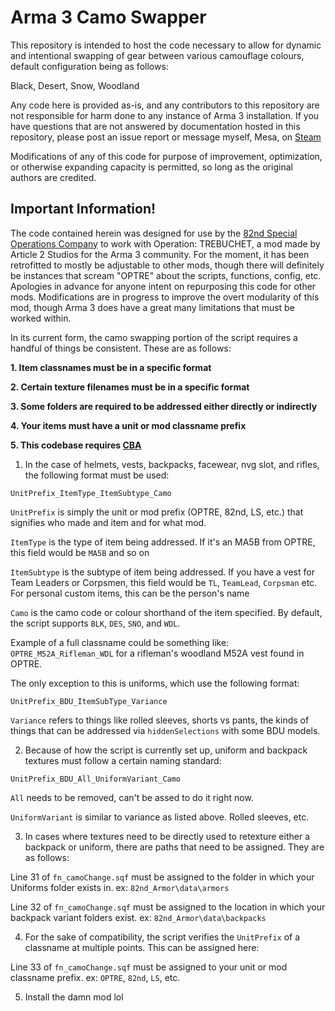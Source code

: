 <h1> Arma 3 Camo Swapper </h1>


This repository is intended to host the code necessary to allow for dynamic and intentional swapping of gear between various camouflage colours, default configuration being as follows:

Black, Desert, Snow, Woodland


Any code here is provided as-is, and any contributors to this repository are not responsible for harm done to any instance of Arma 3 installation. If you have questions that are not answered by documentation hosted in this repository, please post an issue report or message myself, Mesa, on [Steam](https://steamcommunity.com/id/systemofatable/)

Modifications of any of this code for purpose of improvement, optimization, or otherwise expanding capacity is permitted, so long as the original authors are credited.

<h2> Important Information! </h2>


The code contained herein was designed for use by the [82nd Special Operations Company](https://discord.gg/82ndsoc) to work with Operation: TREBUCHET, a mod made by Article 2 Studios for the Arma 3 community. For the moment, it has been retrofitted to mostly be adjustable to other mods, though there will definitely be instances that scream "OPTRE" about the scripts, functions, config, etc. Apologies in advance for anyone intent on repurposing this code for other mods. Modifications are in progress to improve the overt modularity of this mod, though Arma 3 does have a great many limitations that must be worked within.

In its current form, the camo swapping portion of the script requires a handful of things be consistent. These are as follows:

<b> 1. Item classnames must be in a specific format </b>

<b> 2. Certain texture filenames must be in a specific format </b>

<b> 3. Some folders are required to be addressed either directly or indirectly </b>

<b> 4. Your items must have a unit or mod classname prefix </b>

<b> 5. This codebase requires [CBA](https://steamcommunity.com/sharedfiles/filedetails/?id=450814997) </b>


1. In the case of helmets, vests, backpacks, facewear, nvg slot, and rifles, the following format must be used:

`UnitPrefix_ItemType_ItemSubtype_Camo`

`UnitPrefix` is simply the unit or mod prefix (OPTRE, 82nd, LS, etc.) that signifies who made and item and for what mod.

`ItemType` is the type of item being addressed. If it's an MA5B from OPTRE, this field would be `MA5B` and so on

`ItemSubtype` is the subtype of item being addressed. If you have a vest for Team Leaders or Corpsmen, this field would be `TL`, `TeamLead`, `Corpsman` etc.
For personal custom items, this can be the person's name

`Camo` is the camo code or colour shorthand of the item specified. By default, the script supports `BLK`, `DES`, `SNO`, and `WDL`.

Example of a full classname could be something like: `OPTRE_M52A_Rifleman_WDL` for a rifleman's woodland M52A vest found in OPTRE.

The only exception to this is uniforms, which use the following format:

`UnitPrefix_BDU_ItemSubType_Variance`

`Variance` refers to things like rolled sleeves, shorts vs pants, the kinds of things that can be addressed via `hiddenSelections` with some BDU models.


2. Because of how the script is currently set up, uniform and backpack textures must follow a certain naming standard:

`UnitPrefix_BDU_All_UniformVariant_Camo`

`All` needs to be removed, can't be assed to do it right now.

`UniformVariant` is similar to variance as listed above. Rolled sleeves, etc.


3. In cases where textures need to be directly used to retexture either a backpack or uniform, there are paths that need to be assigned. They are as follows:

Line 31 of `fn_camoChange.sqf` must be assigned to the folder in which your Uniforms folder exists in. ex: `82nd_Armor\data\armors`

Line 32 of `fn_camoChange.sqf` must be assigned to the location in which your backpack variant folders exist. ex: `82nd_Armor\data\backpacks`


4. For the sake of compatibility, the script verifies the `UnitPrefix` of a classname at multiple points. This can be assigned here:

Line 33 of `fn_camoChange.sqf` must be assigned to your unit or mod classname prefix. ex: `OPTRE`, `82nd`, `LS`, etc.


5. Install the damn mod lol
